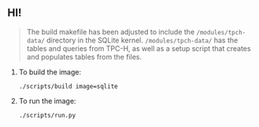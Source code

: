 ## HI!

> The build makefile has been adjusted to include the `/modules/tpch-data/` directory in the SQLite kernel. `/modules/tpch-data/` has the tables and queries from TPC-H, as well as a setup script that creates and populates tables from the files.

1. To build the image:
    ```
    ./scripts/build image=sqlite
    ```

2. To run the image:
    ```
    ./scripts/run.py
    ```
